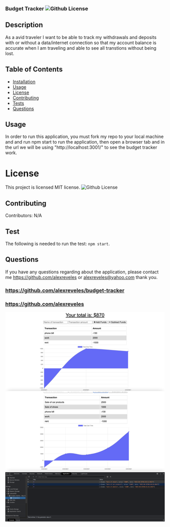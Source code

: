 ### Budget Tracker ![Github License](https://img.shields.io/badge/license-MIT-red.svg)
  
## Description
As a avid traveler
I want to be able to track my withdrawals and deposits with or without a data/internet connection
so that my account balance is accurate when I am traveling and able to see all transtions without being lost.


  ##  Table of Contents
  * [Installation](#installation)
  * [Usage](#usage)
  * [License](#License)
  * [Contributing](#contributing)
  * [Tests](#Tests)
  * [Questions](#questions)
  
  ## Usage
  In order to run this application, you must fork my repo to your local machine and and run npm start to run the application, then open a browser tab and in the url we will be using "http://localhost:3001/" to see the budget tracker work.
  
  
  # License
  This project is  licensed MIT license.
  ![Github License](https://img.shields.io/badge/license-MIT-red.svg)
  ## Contributing
  Contributors: N/A
  ## Test
  The following is needed to run the test: `npm start`.
  ## Questions
  If you have any questions regarding about the application, please contact me https://github.com/alexreveles or alexreveles@yahoo.com thank you.

### 
### https://github.com/alexreveles/budget-tracker
### https://github.com/alexreveles

![](images/budget-tracker1.png)
![](images/budget-tracker2.png)
![](images/offline-budget-tracker.png)
